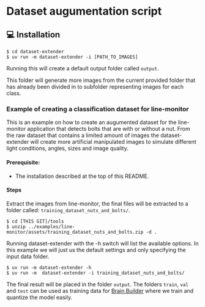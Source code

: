 # Dataset augumentation script

## 💻 Installation

```
$ cd dataset-extender
$ uv run -m dataset-extender -i [PATH_TO_IMAGES]
```

Running this will create a default output folder called ```output```.

This folder will generate more images from the current provided folder that has already been divided in to subfolder representing images for each class.


### Example of creating a classification dataset for line-monitor

This is an example on how to create an augumented dataset for the line-monitor application that detects bolts that are with or without a nut.
From the raw dataset that contains a limited amount of images the dataset-extender will create more artificial manipulated images to simulate different light conditions, angles, sizes and image quality.


#### Prerequisite:
* The installation described at the top of this README.

#### Steps
Extract the images from line-monitor, the final files will be extracted to a folder called: ```training_dataset_nuts_and_bolts/```.
```
$ cd [THIS GIT]/tools
$ unzip ../examples/line-monitor/assets/training_dataset_nuts_and_bolts.zip -d .
```

Running dataset-extender with the -h switch will list the available options. In this example we will just us the default settings and only specifying the input data folder.
```
$ uv run -m dataset-extender -h
$ uv run -m  dataset-extender -i training_dataset_nuts_and_bolts/
```
The final result will be placed in the folder ```output```.
The folders ```train```, ```val``` and ```test``` can be used as training data for [Brain Builder](https://developer.aitrios.sony-semicon.com/en/studio/brain-builder) where we train and quantize the model easily.


